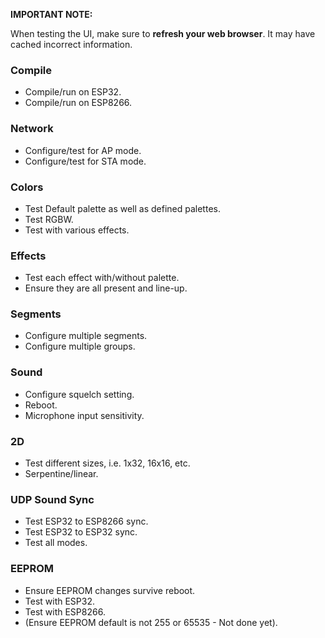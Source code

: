 
**IMPORTANT NOTE:**

When testing the UI, make sure to **refresh your web browser**. It may have cached incorrect information.


### Compile
* Compile/run on ESP32.
* Compile/run on ESP8266.

### Network
* Configure/test for AP mode.
* Configure/test for STA mode.


### Colors
* Test Default palette as well as defined palettes.
* Test RGBW.
* Test with various effects.

### Effects
* Test each effect with/without palette.
* Ensure they are all present and line-up.

### Segments
* Configure multiple segments.
* Configure multiple groups.

### Sound
* Configure squelch setting.
* Reboot.
* Microphone input sensitivity.

### 2D
* Test different sizes, i.e. 1x32, 16x16, etc.
* Serpentine/linear.

### UDP Sound Sync
* Test ESP32 to ESP8266 sync.
* Test ESP32 to ESP32 sync.
* Test all modes.

### EEPROM
* Ensure EEPROM changes survive reboot.
* Test with ESP32.
* Test with ESP8266.
* (Ensure EEPROM default is not 255 or 65535 - Not done yet).
